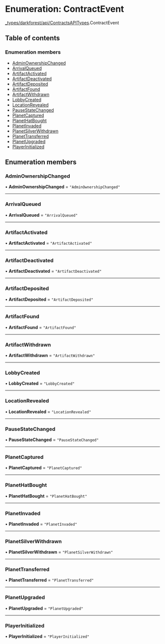 # Enumeration: ContractEvent

[\_types/darkforest/api/ContractsAPITypes](../modules/types_darkforest_api_ContractsAPITypes.md).ContractEvent

## Table of contents

### Enumeration members

- [AdminOwnershipChanged](types_darkforest_api_ContractsAPITypes.ContractEvent.md#adminownershipchanged)
- [ArrivalQueued](types_darkforest_api_ContractsAPITypes.ContractEvent.md#arrivalqueued)
- [ArtifactActivated](types_darkforest_api_ContractsAPITypes.ContractEvent.md#artifactactivated)
- [ArtifactDeactivated](types_darkforest_api_ContractsAPITypes.ContractEvent.md#artifactdeactivated)
- [ArtifactDeposited](types_darkforest_api_ContractsAPITypes.ContractEvent.md#artifactdeposited)
- [ArtifactFound](types_darkforest_api_ContractsAPITypes.ContractEvent.md#artifactfound)
- [ArtifactWithdrawn](types_darkforest_api_ContractsAPITypes.ContractEvent.md#artifactwithdrawn)
- [LobbyCreated](types_darkforest_api_ContractsAPITypes.ContractEvent.md#lobbycreated)
- [LocationRevealed](types_darkforest_api_ContractsAPITypes.ContractEvent.md#locationrevealed)
- [PauseStateChanged](types_darkforest_api_ContractsAPITypes.ContractEvent.md#pausestatechanged)
- [PlanetCaptured](types_darkforest_api_ContractsAPITypes.ContractEvent.md#planetcaptured)
- [PlanetHatBought](types_darkforest_api_ContractsAPITypes.ContractEvent.md#planethatbought)
- [PlanetInvaded](types_darkforest_api_ContractsAPITypes.ContractEvent.md#planetinvaded)
- [PlanetSilverWithdrawn](types_darkforest_api_ContractsAPITypes.ContractEvent.md#planetsilverwithdrawn)
- [PlanetTransferred](types_darkforest_api_ContractsAPITypes.ContractEvent.md#planettransferred)
- [PlanetUpgraded](types_darkforest_api_ContractsAPITypes.ContractEvent.md#planetupgraded)
- [PlayerInitialized](types_darkforest_api_ContractsAPITypes.ContractEvent.md#playerinitialized)

## Enumeration members

### AdminOwnershipChanged

• **AdminOwnershipChanged** = `"AdminOwnershipChanged"`

---

### ArrivalQueued

• **ArrivalQueued** = `"ArrivalQueued"`

---

### ArtifactActivated

• **ArtifactActivated** = `"ArtifactActivated"`

---

### ArtifactDeactivated

• **ArtifactDeactivated** = `"ArtifactDeactivated"`

---

### ArtifactDeposited

• **ArtifactDeposited** = `"ArtifactDeposited"`

---

### ArtifactFound

• **ArtifactFound** = `"ArtifactFound"`

---

### ArtifactWithdrawn

• **ArtifactWithdrawn** = `"ArtifactWithdrawn"`

---

### LobbyCreated

• **LobbyCreated** = `"LobbyCreated"`

---

### LocationRevealed

• **LocationRevealed** = `"LocationRevealed"`

---

### PauseStateChanged

• **PauseStateChanged** = `"PauseStateChanged"`

---

### PlanetCaptured

• **PlanetCaptured** = `"PlanetCaptured"`

---

### PlanetHatBought

• **PlanetHatBought** = `"PlanetHatBought"`

---

### PlanetInvaded

• **PlanetInvaded** = `"PlanetInvaded"`

---

### PlanetSilverWithdrawn

• **PlanetSilverWithdrawn** = `"PlanetSilverWithdrawn"`

---

### PlanetTransferred

• **PlanetTransferred** = `"PlanetTransferred"`

---

### PlanetUpgraded

• **PlanetUpgraded** = `"PlanetUpgraded"`

---

### PlayerInitialized

• **PlayerInitialized** = `"PlayerInitialized"`
